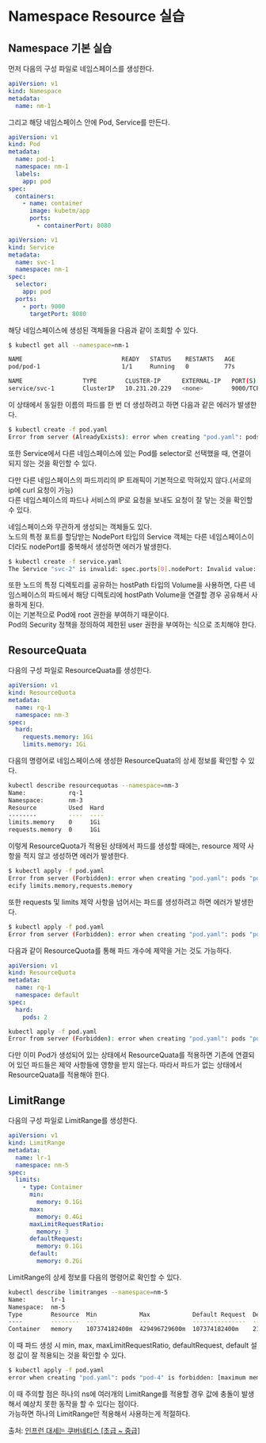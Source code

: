 # Namespace Resource 실습

## Namespace 기본 실습

먼저 다음의 구성 파일로 네임스페이스를 생성한다.

```yaml
apiVersion: v1
kind: Namespace
metadata:
  name: nm-1
```

그리고 해당 네임스페이스 안에 Pod, Service를 만든다.

```yaml
apiVersion: v1
kind: Pod
metadata:
  name: pod-1
  namespace: nm-1
  labels:
    app: pod
spec:
  containers:
    - name: container
      image: kubetm/app
      ports:
        - containerPort: 8080
```

```yaml
apiVersion: v1
kind: Service
metadata:
  name: svc-1
  namespace: nm-1
spec:
  selector:
    app: pod
  ports:
    - port: 9000
      targetPort: 8080
```

해당 네임스페이스에 생성된 객체들을 다음과 같이 조회할 수 있다.

```bash
$ kubectl get all --namespace=nm-1

NAME                            READY   STATUS    RESTARTS   AGE
pod/pod-1                       1/1     Running   0          77s

NAME                 TYPE        CLUSTER-IP      EXTERNAL-IP   PORT(S)    AGE
service/svc-1        ClusterIP   10.231.20.229   <none>        9000/TCP   70s
```

이 상태에서 동일한 이름의 파드를 한 번 더 생성하려고 하면 다음과 같은 에러가 발생한다.

```bash
$ kubectl create -f pod.yaml
Error from server (AlreadyExists): error when creating "pod.yaml": pods "pod-1" already exists
```

또한 Service에서 다른 네임스페이스에 있는 Pod를 selector로 선택했을 때, 연결이 되지 않는 것을 확인할 수 있다.

다만 다른 네임스페이스의 파드끼리의 IP 트래픽이 기본적으로 막혀있지 않다.(서로의 ip에 curl 요청이 가능)  
다른 네임스페이스의 파드나 서비스의 IP로 요청을 보내도 요청이 잘 닿는 것을 확인할 수 있다.

네임스페이스와 무관하게 생성되는 객체들도 있다.  
노드의 특정 포트를 할당받는 NodePort 타입의 Service 객체는 다른 네임스페이스이더라도 nodePort를 중복해서 생성하면 에러가 발생한다.

```bash
$ kubectl create -f service.yaml
The Service "svc-2" is invalid: spec.ports[0].nodePort: Invalid value: 30000: provided port is already allocated
```

또한 노드의 특정 디렉토리를 공유하는 hostPath 타입의 Volume을 사용하면, 다른 네임스페이스의 파드에서 해당 디렉토리에 hostPath Volume을 연결할 경우 공유해서 사용하게 된다.  
이는 기본적으로 Pod에 root 권한을 부여하기 때문이다.  
Pod의 Security 정책을 정의하여 제한된 user 권한을 부여하는 식으로 조치해야 한다.

## ResourceQuata

다음의 구성 파일로 ResourceQuata를 생성한다.

```yaml
apiVersion: v1
kind: ResourceQuota
metadata:
  name: rq-1
  namespace: nm-3
spec:
  hard:
    requests.memory: 1Gi
    limits.memory: 1Gi
```

다음의 명령어로 네임스페이스에 생성한 ResourceQuata의 상세 정보를 확인할 수 있다.

```bash
kubectl describe resourcequotas --namespace=nm-3
Name:            rq-1
Namespace:       nm-3
Resource         Used  Hard
--------         ----  ----
limits.memory    0     1Gi
requests.memory  0     1Gi
```

이렇게 ResourceQuota가 적용된 상태에서 파드를 생성할 때에는, resource 제약 사항을 적지 않고 생성하면 에러가 발생한다.

```bash
$ kubectl apply -f pod.yaml
Error from server (Forbidden): error when creating "pod.yaml": pods "pod-2" is forbidden: failed quota: rq-1: must sp
ecify limits.memory,requests.memory
```

또한 requests 및 limits 제약 사항을 넘어서는 파드를 생성하려고 하면 에러가 발생한다.

```bash
$ kubectl apply -f pod.yaml
Error from server (Forbidden): error when creating "pod.yaml": pods "pod-4" is forbidden: exceeded quota: rq-1, requested: limits.memory=858993459200m,requests.memory=858993459200m, used: limits.memory=512Mi,requests.memory=512Mi, limited: limits.memory=1Gi,requests.memory=1Gi
```

다음과 같이 ResourceQuota를 통해 파드 개수에 제약을 거는 것도 가능하다.

```yaml
apiVersion: v1
kind: ResourceQuota
metadata:
  name: rq-1
  namespace: default
spec:
  hard:
    pods: 2
```

```bash
kubectl apply -f pod.yaml
Error from server (Forbidden): error when creating "pod.yaml": pods "pod-4" is forbidden: exceeded quota: rq-1, requested : pods=1, used: pods=2, limited: pods=2
```

다만 이미 Pod가 생성되어 있는 상태에서 ResourceQuata를 적용하면 기존에 연결되어 있던 파드들은 제약 사항들에 영향을 받지 않는다.
따라서 파드가 없는 상태에서 ResourceQuata를 적용해야 한다.

## LimitRange

다음의 구성 파일로 LimitRange를 생성한다.

```yaml
apiVersion: v1
kind: LimitRange
metadata:
  name: lr-1
  namespace: nm-5
spec:
  limits:
    - type: Container
      min:
        memory: 0.1Gi
      max:
        memory: 0.4Gi
      maxLimitRequestRatio:
        memory: 3
      defaultRequest:
        memory: 0.1Gi
      default:
        memory: 0.2Gi
```

LimitRange의 상세 정보를 다음의 명령어로 확인할 수 있다.

```bash
kubectl describe limitranges --namespace=nm-5
Name:       lr-1
Namespace:  nm-5
Type        Resource  Min            Max            Default Request  Default Limit  Max Limit/Request Ratio
----        --------  ---            ---            ---------------  -------------  -----------------------
Container   memory    107374182400m  429496729600m  107374182400m    214748364800m  3
```

이 때 파드 생성 시 min, max, maxLimitRequestRatio, defaultRequest, default 설정 값이 잘 적용되는 것을 확인할 수 있다.

```bash
$ kubectl apply -f pod.yaml
error when creating "pod.yaml": pods "pod-4" is forbidden: [maximum memory usage per Container is 429496729600m, but limit is 858993459200m, memory max limit to request ratio per Container is 3, but provided ratio is 8.000000]
```

이 때 주의할 점은 하나의 ns에 여러개의 LimitRange를 적용할 경우 값에 충돌이 발생해서 예상치 못한 동작을 할 수 있다는 점이다.  
가능하면 하나의 LimitRange만 적용해서 사용하는게 적절하다.

출처: [인프런 대세는 쿠버네티스 [초급 ~ 중급]](https://inf.run/yW34)
